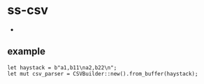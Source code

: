 # ss-csv
* 


## example 

```
let haystack = b"a1,b11\na2,b22\n";
let mut csv_parser = CSVBuilder::new().from_buffer(haystack);
```
